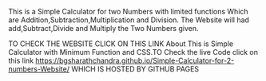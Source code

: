 This is a Simple Calculator for two Numbers with limited functions Which are Addition,Subtraction,Multiplication and Division. The Website will had add,Subtract,Divide and Multiply the Two Numbers given.

TO CHECK THE WEBSITE CLICK ON THIS LINK About
This is Simple Calculator with Minimum Function and CSS.TO Check the live Code click on this link https://bgsharathchandra.github.io/Simple-Calculator-for-2-numbers-Website/ WHICH IS HOSTED BY GITHUB PAGES
